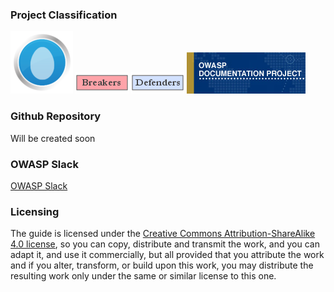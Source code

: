 ### Project Classification
[![New projects](assets/images/New_projects.png)](https://owasp.org/projects/)
![OWASP Breakers](assets/images/Owasp-breakers-small.png)
![OWASP Defenders](assets/images/Owasp-defenders-small.png)
![OWASP Documentation Project](assets/images/Project_Type_Files_DOC.jpg)

### Github Repository
Will be created soon

### OWASP Slack
[OWASP Slack](https://owasp.slack.com/)

### Licensing

The guide is licensed under the [Creative Commons Attribution-ShareAlike 4.0 license](https://creativecommons.org/licenses/by-sa/4.0/), so you can copy, distribute and transmit the work, and you can adapt it, and use it commercially, but all provided that you attribute the work and if you alter, transform, or build upon this work, you may distribute the resulting work only under the same or similar license to this one.
